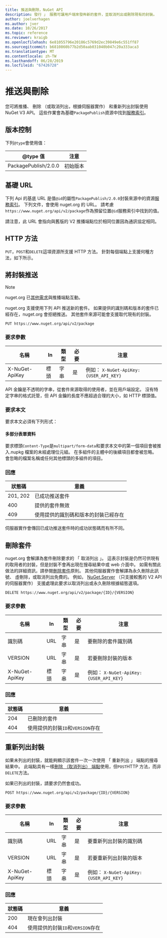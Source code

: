 ```yaml
---
title: 推送與刪除，NuGet API
description: 發行 」 服務可讓用戶端來發佈新的套件，並取消列出或刪除現有的封裝。
author: joelverhagen
ms.author: jver
ms.date: 10/26/2017
ms.topic: reference
ms.reviewer: kraigb
ms.openlocfilehash: 6e81055796e20186c5769d2ec39849e6c551ff87
ms.sourcegitcommit: b6810860b77b2d50aab031040b047c20a333aca3
ms.translationtype: MT
ms.contentlocale: zh-TW
ms.lasthandoff: 06/28/2019
ms.locfileid: "67426728"
---
```

# <a name="push-and-delete"></a>推送與刪除

您可將推播、 刪除 （或取消列出，根據伺服器實作） 和重新列出封裝使用 NuGet V3 API。 這些作業會為基礎`PackagePublish`資源中找到[服務索引](service-index.md)。

## <a name="versioning"></a>版本控制

下列`@type`會使用值：

@type 值          | 注意
-------------------- | -----
PackagePublish/2.0.0 | 初始版本

## <a name="base-url"></a>基礎 URL

下列 Api 的基底 URL 是值`@id`的屬性`PackagePublish/2.0.0`封裝來源中的資源[服務索引](service-index.md)。 下列文件，會使用 nuget.org 的 URL。 請考慮`https://www.nuget.org/api/v2/package`作為預留位置`@id`服務索引中找到的值。

請注意，此 URL 會指向與舊版的 V2 推播端點位於相同位置因為通訊協定相同。

## <a name="http-methods"></a>HTTP 方法

`PUT`，`POST`和`DELETE`這項資源所支援 HTTP 方法。 針對每個端點上支援何種方法，如下所示。

## <a name="push-a-package"></a>將封裝推送

> [!Note]
> nuget.org 已[其他需求](NuGet-Protocols.md)與推播端點互動。

nuget.org 支援使用下列 API 推送新的套件。 如果提供的識別碼和版本的套件已經存在，nuget.org 會拒絕推送。 其他套件來源可能會支援取代現有的封裝。

    PUT https://www.nuget.org/api/v2/package

### <a name="request-parameters"></a>要求參數

名稱           | In     | 類型   | 必要 | 注意
-------------- | ------ | ------ | -------- | -----
X-NuGet-ApiKey | 標頭 | 字串 | 是      | 例如： `X-NuGet-ApiKey: {USER_API_KEY}`

API 金鑰是不透明的字串，從套件來源取得的使用者，並在用戶端設定。 沒有特定字串的格式託管，但 API 金鑰的長度不應超過合理的大小，如 HTTP 標頭值。

### <a name="request-body"></a>要求本文

要求本文必須有下列形式：

#### <a name="multipart-form-data"></a>多部分表單資料

要求標頭`Content-Type`是`multipart/form-data`和要求本文中的第一個項目會被推入.nupkg 檔案的未經處理位元組。 在多組件的主體中的後續項目都會被忽略。 會忽略的檔案名稱或任何其他標頭的多組件的項目。

### <a name="response"></a>回應

狀態碼 | 意義
----------- | -------
201, 202    | 已成功推送套件
400         | 提供的套件無效
409         | 使用提供的識別碼和版本的封裝已經存在

伺服器實作會傳回已成功推送套件時的成功狀態碼而有所不同。

## <a name="delete-a-package"></a>刪除套件

nuget.org 會解譯為套件刪除要求的 「 取消列出 」。 這表示封裝是仍然可供現有的取用者的封裝，但是封裝不會再出現在搜尋結果中或 web 介面中。 如需有關此做法的詳細資訊，請參閱[刪除套件](../nuget-org/policies/deleting-packages.md)原則。 其他伺服器實作會解譯為永久刪除此訊號、 虛刪除，或取消列出免費的。 例如， [NuGet.Server](https://www.nuget.org/packages/NuGet.Server) （只支援較舊的 V2 API 的伺服器實作） 支援處理此要求以取消列出或永久刪除根據組態選項。

    DELETE https://www.nuget.org/api/v2/package/{ID}/{VERSION}

### <a name="request-parameters"></a>要求參數

名稱           | In     | 類型   | 必要 | 注意
-------------- | ------ | ------ | -------- | -----
識別碼             | URL    | 字串 | 是      | 要刪除的套件識別碼
VERSION        | URL    | 字串 | 是      | 若要刪除封裝的版本
X-NuGet-ApiKey | 標頭 | 字串 | 是      | 例如： `X-NuGet-ApiKey: {USER_API_KEY}`

### <a name="response"></a>回應

狀態碼 | 意義
----------- | -------
204         | 已刪除的套件
404         | 使用提供的封裝`ID`和`VERSION`存在

## <a name="relist-a-package"></a>重新列出封裝

如果未列出的封裝，就能夠顯示該套件一次一次使用 「 重新列出 」 端點的搜尋結果中。 此端點具有一樣[刪除 （取消列出） 端點](#delete-a-package)使用，但`POST`HTTP 方法，而非`DELETE`方法。

如果已列出的封裝，請要求仍然會成功。

    POST https://www.nuget.org/api/v2/package/{ID}/{VERSION}

### <a name="request-parameters"></a>要求參數

名稱           | In     | 類型   | 必要 | 注意
-------------- | ------ | ------ | -------- | -----
識別碼             | URL    | 字串 | 是      | 要重新列出封裝的識別碼
VERSION        | URL    | 字串 | 是      | 若要重新列出封裝的版本
X-NuGet-ApiKey | 標頭 | 字串 | 是      | 例如： `X-NuGet-ApiKey: {USER_API_KEY}`

### <a name="response"></a>回應

狀態碼 | 意義
----------- | -------
200         | 現在會列出封裝
404         | 使用提供的封裝`ID`和`VERSION`存在
